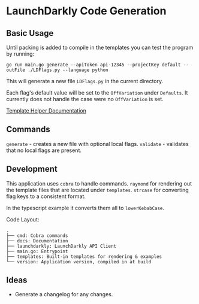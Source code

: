 # LaunchDarkly Code Generation

## Basic Usage

Until packing is added to compile in the templates you can test the program by running:
```
go run main.go generate --apiToken api-12345 --projectKey default --outFile ./LDFlags.py --language python
```

This will generate a new file `LDFlags.py` in the current directory.

Each flag's default value will be set to the `OffVariation` under `Defaults`. It currently does not handle the case were no `OffVariation` is set.

[Template Helper Documentation](docs/TEMPLATES.md)
## Commands
`generate` - creates a new file with optional local flags.
`validate` - validates that no local flags are present.
## Development

This application uses `cobra` to handle commands. `raymond` for rendering out the template files that are located under `templates`. `strcase` for converting flag keys to a consistent format.

In the typescript example it converts them all to `lowerKebabCase`.

Code Layout:
```
.
├── cmd: Cobra commands
├── docs: Documentation
├── launchdarkly: LaunchDarkly API Client
├── main.go: Entrypoint
├── templates: Built-in templates for rendering & examples
└── version: Application version, compiled in at build

```
## Ideas
* Generate a changelog for any changes.
